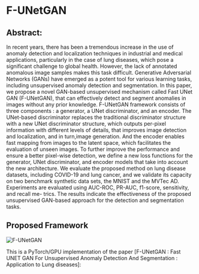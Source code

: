 # F-UNetGAN



## Abstract:
In recent years, there has been a tremendous increase in the use of anomaly detection and localization techniques in industrial and medical applications, particularly in the case of lung diseases, which pose a significant challenge to global health. However, the lack of annotated anomalous image samples makes this task difficult. Generative Adversarial Networks (GANs) have emerged as a potent tool for various learning tasks, including unsupervised anomaly detection and segmentation. In this paper, we propose a novel GAN-based unsupervised mechanism called Fast UNet GAN (F-UNetGAN), that can effectively detect and segment anomalies in images without any prior knowledge. F-UNetGAN framework consists of three components : a generator, a UNet discriminator, and an encoder. The UNet-based discriminator replaces the traditional discriminator structure with a new UNet discriminator structure, which outputs per-pixel information with different levels of details, that improves image detection and localization, and in turn,image generation. And the encoder enables fast mapping from images to the latent space, which facilitates the evaluation of unseen images. To further improve the performance and ensure a better pixel-wise detection, we define a new loss functions for the generator, UNet discriminator, and encoder models that take into account the new architecture. We evaluate the proposed method on lung disease datasets, including COVID-19 and lung cancer, and we validate its capacity on two benchmark synthetic data sets, the MNIST and the MVTec AD. Experiments are evaluated using AUC-ROC, PR-AUC, f1-score, sensitivity, and recall me-
trics. The results indicate the effectiveness of the proposed unsupervised GAN-based approach for the detection and segmentation tasks. 


## Proposed Framework
![F-UNetGAN](https://user-images.githubusercontent.com/38373885/218199301-8fd50b4d-8d07-483e-96df-38c94c056c5e.png)

This is a PyTorch/GPU implementation of the paper [F-UNetGAN : Fast UNET GAN For Unsupervised Anomaly Detection And
Segmentation : Application to Lung diseases]:
